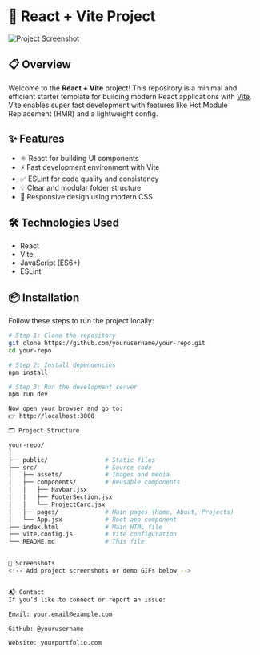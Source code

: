 # 🚀 React + Vite Project

![Project Screenshot](path/to/your/image.jpg)
<!-- 🔁 Replace "path/to/your/image.jpg" with the actual image path or a GitHub image URL -->

## 📋 Overview

Welcome to the **React + Vite** project! This repository is a minimal and efficient starter template for building modern React applications with [Vite](https://vitejs.dev/). Vite enables super fast development with features like Hot Module Replacement (HMR) and a lightweight config.

## ✨ Features

- ⚛️ React for building UI components
- ⚡ Fast development environment with Vite
- ✅ ESLint for code quality and consistency
- 💡 Clear and modular folder structure
- 📱 Responsive design using modern CSS

## 🛠 Technologies Used

- React
- Vite
- JavaScript (ES6+)
- ESLint

## 📦 Installation

Follow these steps to run the project locally:

```bash
# Step 1: Clone the repository
git clone https://github.com/yourusername/your-repo.git
cd your-repo

# Step 2: Install dependencies
npm install

# Step 3: Run the development server
npm run dev

Now open your browser and go to:
👉 http://localhost:3000

🗂 Project Structure

your-repo/
│
├── public/                # Static files
├── src/                   # Source code
│   ├── assets/            # Images and media
│   ├── components/        # Reusable components
│   │   ├── Navbar.jsx
│   │   ├── FooterSection.jsx
│   │   └── ProjectCard.jsx
│   ├── pages/             # Main pages (Home, About, Projects)
│   └── App.jsx            # Root app component
├── index.html             # Main HTML file
├── vite.config.js         # Vite configuration
└── README.md              # This file


📸 Screenshots
<!-- Add project screenshots or demo GIFs below -->


📬 Contact
If you’d like to connect or report an issue:

Email: your.email@example.com

GitHub: @yourusername

Website: yourportfolio.com
